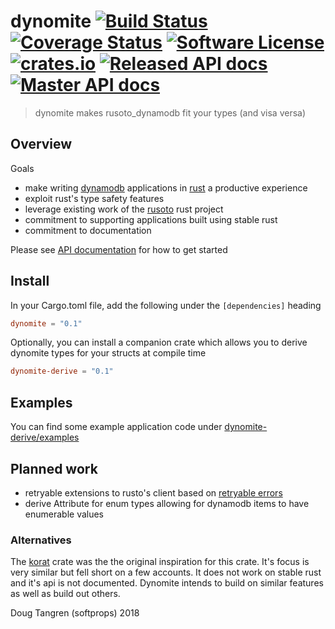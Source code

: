 # dynomite [![Build Status](https://travis-ci.org/softprops/dynomite.svg?branch=master)](https://travis-ci.org/softprops/dynomite) [![Coverage Status](https://coveralls.io/repos/softprops/dynomite/badge.svg?branch=master&service=github)](https://coveralls.io/github/softprops/dynomite?branch=master) [![Software License](https://img.shields.io/badge/license-MIT-brightgreen.svg)](LICENSE) [![crates.io](http://meritbadge.herokuapp.com/dynomite)](https://crates.io/crates/dynomite) [![Released API docs](https://docs.rs/dynomite/badge.svg)](http://docs.rs/dynomite) [![Master API docs](https://img.shields.io/badge/docs-master-green.svg)](https://softprops.github.io/dynomite)

> dynomite makes rusoto_dynamodb fit your types (and visa versa)

## Overview

Goals

* make writing [dynamodb](https://aws.amazon.com/dynamodb/) applications in [rust](https://www.rust-lang.org/) a productive experience
* exploit rust's type safety features
* leverage existing work of the [rusoto](https://github.com/rusoto/rusoto) rust project
* commitment to supporting applications built using stable rust
* commitment to documentation

Please see [API documentation](https://softprops.github.io/dynomite) for how
to get started

## Install

In your Cargo.toml file, add the following under the `[dependencies]` heading

```toml
dynomite = "0.1"
```

Optionally, you can install a companion crate which allows you to derive
dynomite types for your structs at compile time

```toml
dynomite-derive = "0.1"
```

## Examples

You can find some example application code under [dynomite-derive/examples](dynomite-derive/examples)

## Planned work

* retryable extensions to rusto's client based on [retryable errors](https://docs.aws.amazon.com/amazondynamodb/latest/developerguide/Programming.Errors.html#Programming.Errors.MessagesAndCodes)
* derive Attribute for enum types allowing for dynamodb items to have enumerable values

### Alternatives

The [korat](https://crates.io/crates/korat) crate was the the original inspiration for this crate. It's focus is very similar but fell short on a few
accounts. It does not work on stable rust and it's api is not documented. Dynomite intends to build on similar features as well as build out others.

Doug Tangren (softprops) 2018
